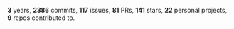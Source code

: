 **3** years, **2386** commits, **117** issues, **81** PRs, **141** stars, **22** personal projects, **9** repos contributed to.
